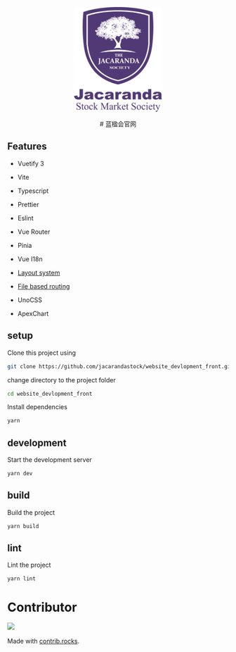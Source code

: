 
<p align="center">
  <a href="https://github.com/jacarandastock/website_devlopment_front">
    <img src="assets/jacarandastock.png" width="200" height="238" alt="jacaranda stock">
  </a>
</p>
<div align="center">
# 蓝楹会官网


</div>


## Features

-   Vuetify 3
-   Vite
-   Typescript
-   Prettier
-   Eslint

-   Vue Router
-   Pinia
-   Vue I18n
-   [Layout system](https://github.com/JohnCampionJr/vite-plugin-vue-layouts)
-   [File based routing](https://github.com/hannoeru/vite-plugin-pages)
-   UnoCSS
-   ApexChart

## setup

Clone this project using

```bash
git clone https://github.com/jacarandastock/website_devlopment_front.git
```

change directory to the project folder

```bash
cd website_devlopment_front
```

Install dependencies

```bash
yarn
```

## development

Start the development server

```bash
yarn dev
```

## build

Build the project

```bash
yarn build

```

## lint

Lint the project

```bash
yarn lint
```

# Contributor

<a href="https://github.com/jacarandastock/website_devlopment_front/graphs/contributors">
  <img src="https://contrib.rocks/image?repo=jacarandastock/website_devlopment_front" />
</a>

Made with [contrib.rocks](https://contrib.rocks).
